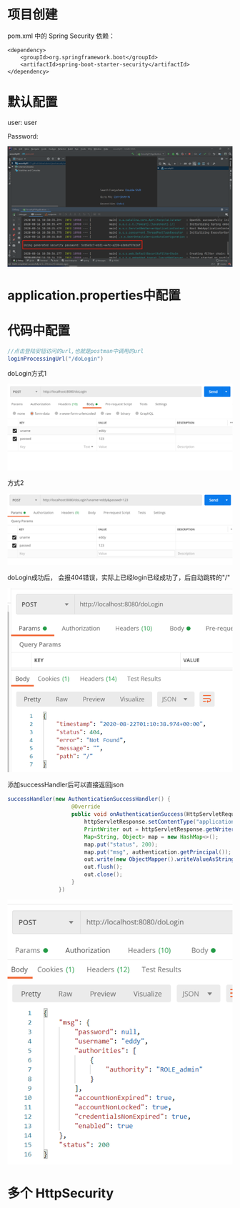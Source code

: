 # 项目创建

pom.xml 中的 Spring Security 依赖：

```
<dependency>
    <groupId>org.springframework.boot</groupId>
    <artifactId>spring-boot-starter-security</artifactId>
</dependency>
```



# 默认配置

user: user

Password: 

![password](assets/01-001.png)

# application.properties中配置

# 代码中配置

```java
//点击登陆安钮访问的url,也就是postman中调用的url
loginProcessingUrl("/doLogin")
```

doLogin方式1

![form-data](assets/01-002.png)





方式2

![params](assets\01-003.png)

doLogin成功后， 会报404错误，实际上已经login已经成功了，后自动跳转的"/"

![login404](assets/01-004.png)



添加successHandler后可以直接返回json

```java
successHandler(new AuthenticationSuccessHandler() {
                    @Override
                    public void onAuthenticationSuccess(HttpServletRequest httpServletRequest, HttpServletResponse httpServletResponse, Authentication authentication) throws IOException, ServletException {
                        httpServletResponse.setContentType("application/json;charset=utf-8");
                        PrintWriter out = httpServletResponse.getWriter();
                        Map<String, Object> map = new HashMap<>();
                        map.put("status", 200);
                        map.put("msg", authentication.getPrincipal());
                        out.write(new ObjectMapper().writeValueAsString(map));
                        out.flush();
                        out.close();
                    }
                })
```



![login-success](assets/01-005.png)

# 多个 HttpSecurity

